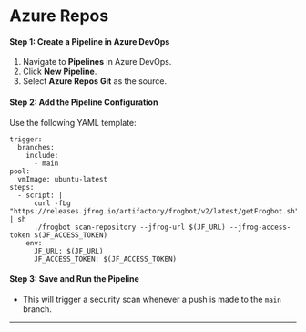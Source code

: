# Azure Repos

#### Step 1: Create a Pipeline in Azure DevOps

1. Navigate to **Pipelines** in Azure DevOps.
2. Click **New Pipeline**.
3. Select **Azure Repos Git** as the source.

#### Step 2: Add the Pipeline Configuration

Use the following YAML template:

```
trigger:
  branches:
    include:
      - main
pool:
  vmImage: ubuntu-latest
steps:
  - script: |
      curl -fLg "https://releases.jfrog.io/artifactory/frogbot/v2/latest/getFrogbot.sh" | sh
      ./frogbot scan-repository --jfrog-url $(JF_URL) --jfrog-access-token $(JF_ACCESS_TOKEN)
    env:
      JF_URL: $(JF_URL)
      JF_ACCESS_TOKEN: $(JF_ACCESS_TOKEN)
```

#### Step 3: Save and Run the Pipeline

* This will trigger a security scan whenever a push is made to the `main` branch.

***

###
